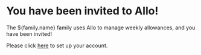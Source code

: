 # You have been invited to Allo!

The ${family.name} family uses Allo to manage weekly allowances, and you have
been invited!

Please click [here](${server.url}/#join.${invitation.uid}.invited) to set up
your account.
